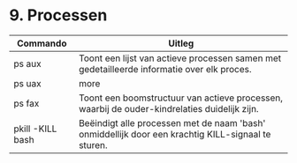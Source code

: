 # 9. Processen

Commando | Uitleg
--- | ---
ps aux | Toont een lijst van actieve processen samen met gedetailleerde informatie over elk proces.
ps uax | more | Toont uitgebreide informatie over actieve processen en pagineert de resultaten, zodat ze gemakkelijk kunnen worden bekeken.
ps fax | Toont een boomstructuur van actieve processen, waarbij de ouder-kindrelaties duidelijk zijn.
pkill -KILL bash | Beëindigt alle processen met de naam 'bash' onmiddellijk door een krachtig KILL-signaal te sturen.
